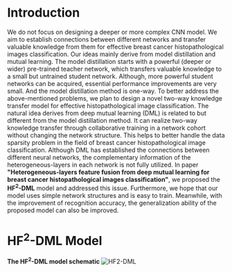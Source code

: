 # Introduction
We do not focus on designing a deeper or more complex CNN model. We aim to establish connections between different networks and transfer valuable knowledge from them for effective breast cancer histopathological images classification. Our ideas mainly derive from model distillation and mutual learning. The model distillation starts with a powerful (deeper or wider) pre-trained teacher network, which transfers valuable knowledge to a small but untrained student network. Although, more powerful student networks can be acquired, essential performance improvements are very small. And the model distillation method is one-way. To better address the above-mentioned problems, we plan to design a novel two-way knowledge transfer model for effective histopathological image classification. The natural idea derives from deep mutual learning (DML) is related to but different from the model distillation method. It can realize two-way knowledge transfer through collaborative training in a network cohort without changing the network structure. This helps to better handle the data sparsity problem in the field of breast cancer histopathological image classification. Although DML has established the connections between different neural networks, the complementary information of the heterogeneous-layers in each network is not fully utilized. In paper **"Heterogeneous-layers feature fusion from deep mutual learning for breast cancer histopathological images classification"**, we proposed the **HF<sup>2</sup>-DML** model and addressed this issue. Furthermore, we hope that our model uses simple network structures and is easy to train. Meanwhile, with the improvement of recognition accuracy, the generalization ability of the proposed model can also be improved. 
# HF<sup>2</sup>-DML Model
**The HF<sup>2</sup>-DML model schematic**
![HF2-DML](https://i.loli.net/2020/11/18/3yaT9nkPH2B8ZQq.png)
